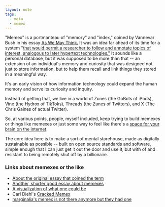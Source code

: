 ```yaml
---
layout: note
tags:
  - meta
  - memex
---
```






"Memex" is a portmanteau of "memory" and  "index," coined by Vannevar Bush in his essay [As We May Think.](https://archive.org/details/as-we-may-think/page/n1/mode/2up) It was an idea far ahead of its time for a system "[that would permit a researcher to follow and annotate topics of interest, analogous to later hypertext technologies."](https://www.wordnik.com/words/memex) It sounds like a personal database, but it was supposed to be more than that -- an extension of an individual's memory and curiosity that was designed not just to store information, but to help them recall and link things they stored in a meaningful way.
 
It's an early vision of how information technology could expand the human memory and serve its curiosity and inquiry.

Instead of getting that, we live in a world of Zunes (the GoBots of iPods), Vine (the Hydrox of TikToks), Threads (the Zunes of Twitters), and X (The Chris Gaines of actual Twitter).

So, at various points, people, myself included, keep trying to build memexes or things like memexes or just some way to feel like there's a [space for your brain on the internet](https://pinboard.in/u:nimdaghlian/t:cozyweb/).

The core idea here is to make a sort of mental storehouse, made as digitally sustainable as possible -- built on open source standards and software, simple enough that I can just get it out the door and use it, but with of and resistant to being remotely shut off by a billionaire.

### Links about memexes or the like


- [About the original essay that coined the term](https://en.wikipedia.org/wiki/As_We_May_Think)
- [Another, shorter good essay about memexes](https://srconstantin.posthaven.com/how-to-make-a-memex)
- [A visualization of what one could be](https://www.youtube.com/watch?v=c539cK58ees)
- Carl Diehl's [Cracked Memex](https://www.electronicelsewhere.com/cracked)
- [marginalia's memex is not there anymore but they had one](https://www.marginalia.nu/log/80-rip-memex/)
